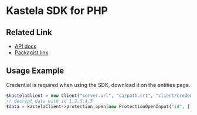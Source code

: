 # Kastela SDK for PHP

## Related Link

- [API docs](https://kastela-sdp.github.io/kastela-sdk-php/)
- [Packagist link](https://packagist.org/packages/kastela-sdp/kastela-sdk-php)

## Usage Example

Credential is required when using the SDK, download it on the entities page.

```php
$kastelaClient = new Client("server.url", "ca/path.crt", "client/credential/path.crt", "client/credential/path.key", );
// decrypt data with id 1,2,3,4,5
$data = kastelaClient->protection_open(new ProtectionOpenInput("id", ["token1", "token2"])]);
```

